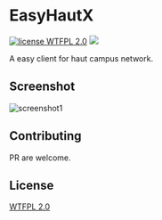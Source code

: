 #  EasyHautX
[![license WTFPL 2.0](https://img.shields.io/badge/license-WTFPL_2.0-blue.svg)](LICENSE)
[![](https://img.shields.io/github/release/ehaut/EasyHautX.svg)](https://github.com/ehaut/EasyHautX/releases/latest)

A easy client for haut campus network.

## Screenshot
![screenshot1](https://i.imgur.com/C49BUtI.png)

## Contributing
PR are welcome.

## License
[WTFPL 2.0](LICENSE)

